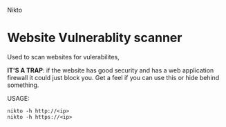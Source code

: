 Nikto

# Website Vulnerablity scanner

Used to scan websites for vulerabilites,

**IT'S A TRAP**: if the website has good security and has a web application firewall it could just block you. Get a feel if you can use this or hide behind something.

USAGE:
```
nikto -h http://<ip>
nikto -h https://<ip>
```